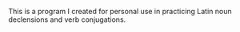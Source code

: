 This is a program I created for personal use in practicing Latin noun declensions and verb conjugations.

